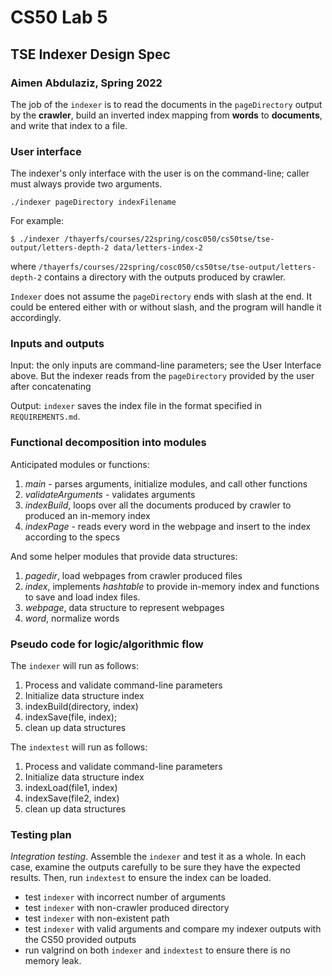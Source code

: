 # CS50 Lab 5
## TSE Indexer Design Spec
### Aimen Abdulaziz, Spring 2022

The job of the `indexer` is to read the documents in the `pageDirectory` output by the **crawler**, build an inverted index mapping from **words** to **documents**, and write that index to a file. 

### User interface

The indexer's only interface with the user is on the command-line; caller must always provide two arguments.

```console
./indexer pageDirectory indexFilename
```

For example:

```console
$ ./indexer /thayerfs/courses/22spring/cosc050/cs50tse/tse-output/letters-depth-2 data/letters-index-2
```
where `/thayerfs/courses/22spring/cosc050/cs50tse/tse-output/letters-depth-2` contains a directory with the outputs produced by crawler.

`Indexer` does not assume the `pageDirectory` ends with slash at the end. It could be entered either with or without slash, and the program will handle it accordingly.

### Inputs and outputs

Input: the only inputs are command-line parameters; see the User Interface above. But the indexer reads from the `pageDirectory` provided by the user after concatenating 

Output: `indexer` saves the index file in the format specified in `REQUIREMENTS.md`. 

### Functional decomposition into modules

Anticipated modules or functions:

 1. *main* - parses arguments, initialize modules, and call other functions
 2. *validateArguments* - validates arguments 
 3. *indexBuild*, loops over all the documents produced by crawler to produced an in-memory index
 4. *indexPage* - reads every word in the webpage and insert to the index according to the specs

And some helper modules that provide data structures:

 1. *pagedir*, load webpages from crawler produced files 
 2. *index*, implements *hashtable* to provide in-memory index and functions to save and load index files.
 3. *webpage*, data structure to represent webpages
 4. *word*, normalize words

### Pseudo code for logic/algorithmic flow

The `indexer` will run as follows:

1. Process and validate command-line parameters
2. Initialize data structure index
3. indexBuild(directory, index)
4. indexSave(file, index);
5. clean up data structures

The `indextest` will run as follows:

1. Process and validate command-line parameters
2. Initialize data structure index
3. indexLoad(file1, index)
4. indexSave(file2, index)
5. clean up data structures

### Testing plan

*Integration testing*.  Assemble the `indexer` and test it as a whole. In each case, examine the outputs carefully to be sure they have the expected results. Then, run `indextest` to ensure the index can be loaded.

- test `indexer` with incorrect number of arguments
- test `indexer` with non-crawler produced directory 
- test `indexer` with non-existent path
- test `indexer` with valid arguments and compare my indexer outputs with the CS50 provided outputs
- run valgrind on both `indexer` and `indextest` to ensure there is no memory leak.